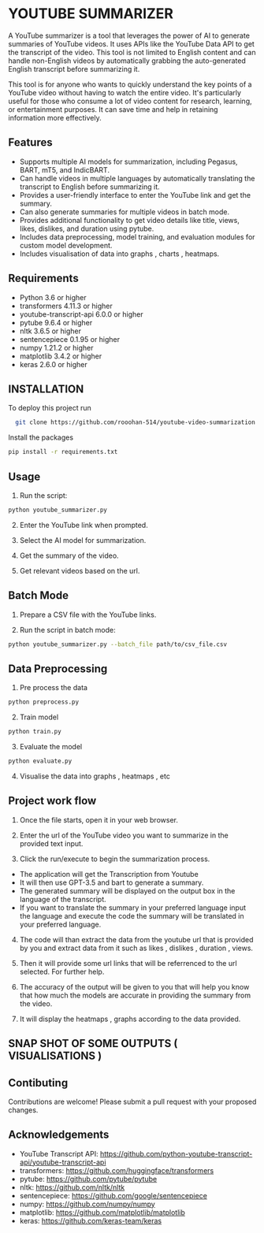 
# YOUTUBE SUMMARIZER

A YouTube summarizer is a tool that leverages the power of AI to generate summaries of YouTube videos. It uses APIs like the YouTube Data API to get the transcript of the video. This tool is not limited to English content and can handle non-English videos by automatically grabbing the auto-generated English transcript before summarizing it.

This tool is for anyone who wants to quickly understand the key points of a YouTube video without having to watch the entire video. It's particularly useful for those who consume a lot of video content for research, learning, or entertainment purposes. It can save time and help in retaining information more effectively.


## Features

- Supports multiple AI models for summarization, including Pegasus, BART, mT5, and IndicBART.
- Can handle videos in multiple languages by automatically translating the transcript to English before summarizing it.
- Provides a user-friendly interface to enter the YouTube link and get the summary.
- Can also generate summaries for multiple videos in batch mode.
- Provides additional functionality to get video details like title, views, likes, dislikes, and duration using pytube.
- Includes data preprocessing, model training, and evaluation modules for custom model development.
- Includes visualisation of data into graphs , charts , heatmaps.


## Requirements

- Python 3.6 or higher
- transformers 4.11.3 or higher
- youtube-transcript-api 6.0.0 or higher
- pytube 9.6.4 or higher
- nltk 3.6.5 or higher
- sentencepiece 0.1.95 or higher
- numpy 1.21.2 or higher
- matplotlib 3.4.2 or higher
- keras 2.6.0 or higher


## INSTALLATION

To deploy this project run

```bash
  git clone https://github.com/rooohan-514/youtube-video-summarization.git
```

Install the packages

```bash
pip install -r requirements.txt
```




## Usage

1. Run the script:
```bash
python youtube_summarizer.py
```
2. Enter the YouTube link when prompted.

3. Select the AI model for summarization.

4. Get the summary of the video.

5. Get relevant videos based on the url.



## Batch Mode

1. Prepare a CSV file with the YouTube links.

2. Run the script in batch mode:

```bash
python youtube_summarizer.py --batch_file path/to/csv_file.csv
```


## Data Preprocessing

1. Pre process the data 

``` bash
python preprocess.py
```

2. Train model 

``` bash 
python train.py
```

3. Evaluate the model 

``` bash 
python evaluate.py
```

4. Visualise the data into graphs , heatmaps , etc


## Project work flow

1. Once the file starts, open it in your web browser.

2. Enter the url of the YouTube video you want to summarize in the provided text input.

3. Click the run/execute to begin the summarization process.
  - The application will get the Transcription from Youtube
  - It will then use GPT-3.5 and bart to generate a summary.
  - The generated summary will be displayed on the output box in the language of the transcript.
  - If you want to translate the summary in your preferred language input the language and execute the code the summary will be translated in your preferred language.

4. The code will than extract the data from the youtube url that is provided by you and extract data from it such as likes , dislikes , duration , views.

5. Then it will provide some url links that will be referrenced to the url selected. For further help.

6. The accuracy of the output will be given to you that will help you know that how much the models are accurate in providing the summary from the video.

7. It will display the heatmaps , graphs according to the data provided.

## SNAP SHOT OF SOME OUTPUTS ( VISUALISATIONS )


## Contibuting

Contributions are welcome! Please submit a pull request with your proposed changes.
## Acknowledgements

- YouTube Transcript API: https://github.com/python-youtube-transcript-api/youtube-transcript-api
- transformers: https://github.com/huggingface/transformers
- pytube: https://github.com/pytube/pytube
- nltk: https://github.com/nltk/nltk
- sentencepiece: https://github.com/google/sentencepiece
- numpy: https://github.com/numpy/numpy
- matplotlib: https://github.com/matplotlib/matplotlib
- keras: https://github.com/keras-team/keras